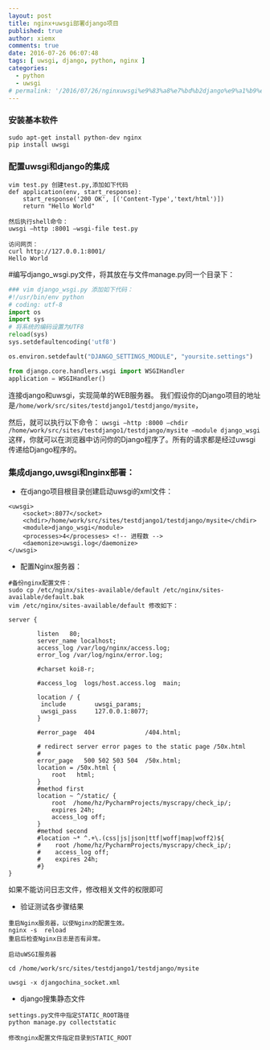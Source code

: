 ```yaml
---
layout: post
title: nginx+uwsgi部署django项目
published: true
author: xiemx
comments: true
date: 2016-07-26 06:07:48
tags: [ uwsgi, django, python, nginx ]
categories:
  - python
  - uwsgi
# permalink: '/2016/07/26/nginxuwsgi%e9%83%a8%e7%bd%b2django%e9%a1%b9%e7%9b%ae'
---
```

### 安装基本软件
```shell
sudo apt-get install python-dev nginx
pip install uwsgi
```
### 配置uwsgi和django的集成
```shell
vim test.py 创建test.py,添加如下代码
def application(env, start_response):
    start_response('200 OK', [('Content-Type','text/html')])
    return "Hello World"

然后执行shell命令：
uwsgi –http :8001 –wsgi-file test.py

访问网页：
curl http://127.0.0.1:8001/
Hello World
```
#编写django_wsgi.py文件，将其放在与文件manage.py同一个目录下：
```python
### vim django_wsgi.py 添加如下代码：
#!/usr/bin/env python
# coding: utf-8
import os
import sys
# 将系统的编码设置为UTF8
reload(sys)
sys.setdefaultencoding('utf8')

os.environ.setdefault("DJANGO_SETTINGS_MODULE", "yoursite.settings")

from django.core.handlers.wsgi import WSGIHandler
application = WSGIHandler()
```
连接django和uwsgi，实现简单的WEB服务器。
我们假设你的Django项目的地址是`/home/work/src/sites/testdjango1/testdjango/mysite`，

然后，就可以执行以下命令：
`uwsgi –http :8000 –chdir /home/work/src/sites/testdjango1/testdjango/mysite –module django_wsgi`
这样，你就可以在浏览器中访问你的Django程序了。所有的请求都是经过uwsgi传递给Django程序的。

### 集成django,uwsgi和nginx部署：
* 在django项目根目录创建启动uwsgi的xml文件：
```
<uwsgi>
    <socket>:8077</socket>
    <chdir>/home/work/src/sites/testdjango1/testdjango/mysite</chdir>
    <module>django_wsgi</module>
    <processes>4</processes> <!-- 进程数 --> 
    <daemonize>uwsgi.log</daemonize>
</uwsgi>
```
* 配置Nginx服务器：
```
#备份nginx配置文件：
sudo cp /etc/nginx/sites-available/default /etc/nginx/sites-available/default.bak
vim /etc/nginx/sites-available/default 修改如下：

server {

        listen   80;
        server_name localhost;
        access_log /var/log/nginx/access.log;
        error_log /var/log/nginx/error.log;

        #charset koi8-r;

        #access_log  logs/host.access.log  main;

        location / {
         include        uwsgi_params;
         uwsgi_pass     127.0.0.1:8077;
        }

        #error_page  404              /404.html;

        # redirect server error pages to the static page /50x.html
        #
        error_page   500 502 503 504  /50x.html;
        location = /50x.html {
            root   html;
        }
        #method first
        location ~ ^/static/ {
            root  /home/hz/PycharmProjects/myscrapy/check_ip/;
            expires 24h;
            access_log off;
        }
        #method second
        #location ~* ^.+\.(css|js|json|ttf|woff|map|woff2)${
        #    root /home/hz/PycharmProjects/myscrapy/check_ip/;
        #    access_log off;
        #    expires 24h;
        #}      
}
```
如果不能访问日志文件，修改相关文件的权限即可
* 验证测试各步骤结果
```shell
重启Nginx服务器，以使Nginx的配置生效。
nginx -s  reload
重启后检查Nginx日志是否有异常。

启动uWSGI服务器

cd /home/work/src/sites/testdjango1/testdjango/mysite

uwsgi -x djangochina_socket.xml
```
* django搜集静态文件
```shell
settings.py文件中指定STATIC_ROOT路径
python manage.py collectstatic

修改nginx配置文件指定目录到STATIC_ROOT
```